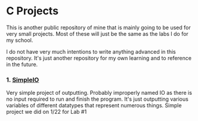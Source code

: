# C Projects
This is another public repository of mine that is mainly going to be used for very small projects. Most of these will just be the same as the labs I do for my school. 

I do not have very much intentions to write anything advanced in this repository. It's just another repository for my own learning and to reference in the future. 

### 1. [SimpleIO](https://github.com/PepziiCola/c-projects/tree/main/SimpleIO)
Very simple project of outputting. Probably improperly named IO as there is no input required to run and finish the program. It's just outputting various variables of different datatypes that represent numerous things. Simple project we did on 1/22 for Lab #1